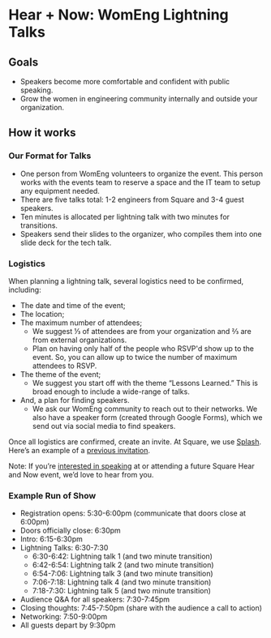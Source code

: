 # Hear + Now: WomEng Lightning Talks

## Goals
* Speakers become more comfortable and confident with public speaking.
* Grow the women in engineering community internally and outside your organization.

## How it works

### Our Format for Talks
* One person from WomEng volunteers to organize the event. This person works with the events team to reserve a space and the IT team to setup any equipment needed.
* There are five talks total: 1-2 engineers from Square and 3-4 guest speakers.
* Ten minutes is allocated per lightning talk with two minutes for transitions.
* Speakers send their slides to the organizer, who compiles them into one slide deck for the tech talk.

### Logistics
When planning a lightning talk, several logistics need to be confirmed, including:
* The date and time of the event;
* The location;
* The maximum number of attendees;
  * We suggest ⅓ of attendees are from your organization and ⅔ are from external organizations.
  * Plan on having only half of the people who RSVP'd show up to the event. So, you can allow up to twice the number of maximum attendees to RSVP.
* The theme of the event;
  * We suggest you start off with the theme “Lessons Learned.” This is broad enough to include a wide-range of talks.
* And, a plan for finding speakers.
  *  We ask our WomEng community to reach out to their networks. We also have a speaker form (created through Google Forms), which we send out via social media to find speakers.

Once all logistics are confirmed, create an invite. At Square, we use [Splash](https://splashthat.com/). Here’s an example of a [previous invitation](https://square-womeng.splashthat.com/).

Note: If you’re [interested in speaking](https://docs.google.com/a/squareup.com/forms/d/1O3qRZskidjSzwQKedASasPCqEhiEM3UaMOxRHjOjdHM/viewform) at or attending a future Square Hear and Now event, we’d love to hear from you.

### Example Run of Show
* Registration opens: 5:30-6:00pm (communicate that doors close at 6:00pm)
* Doors officially close: 6:30pm
* Intro: 6:15-6:30pm
* Lightning Talks: 6:30-7:30
  * 6:30-6:42: Lightning talk 1 (and two minute transition)
  * 6:42-6:54: Lightning talk 2 (and two minute transition)
  * 6:54-7:06: Lightning talk 3 (and two minute transition)
  * 7:06-7:18: Lightning talk 4 (and two minute transition)
  * 7:18-7:30: Lightning talk 5 (and two minute transition)
* Audience Q&A for all speakers: 7:30-7:45pm
* Closing thoughts: 7:45-7:50pm (share with the audience a call to action)
* Networking: 7:50-9:00pm
* All guests depart by 9:30pm

